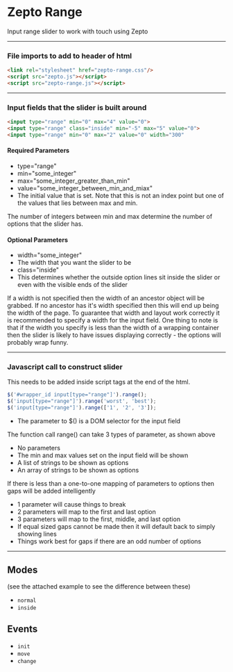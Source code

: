 # Zepto Range

Input range slider to work with touch using Zepto

----------------------------------------------------------
### File imports to add to header of html

``` html
<link rel="stylesheet" href="zepto-range.css"/>
<script src="zepto.js"></script>
<script src="zepto-range.js"></script>
```

----------------------------------------------------------
### Input fields that the slider is built around

``` html
<input type="range" min="0" max="4" value="0">
<input type="range" class="inside" min="-5" max="5" value="0">
<input type="range" min="0" max="2" value="0" width="300"
```

#### Required Parameters

- type="range"
- min="some_integer"
- max="some_integer_greater_than_min"
- value="some_integer_between_min_and_miax"
 - The initial value that is set. Note that this is not an index point but one of the values that lies between max and min.

The number of integers between min and max determine the number of options that the slider has.

#### Optional Parameters

- width="some_integer"
 - The width that you want the slider to be
- class="inside"
 - This determines whether the outside option lines sit inside the slider or even with the visible ends of the slider

If a width is not specified then the width of an ancestor object will be grabbed. If no ancestor has it's width specified then this will end up being the width of the page. To guarantee that width and layout work correctly it is recommended to specify a width for the input field. One thing to note is that if the width you specify is less than the width of a wrapping container then the slider is likely to have issues displaying correctly - the options will probably wrap funny.

----------------------------------------------------------
### Javascript call to construct slider

This needs to be added inside script tags at the end of the html.

``` javascript
$('#wrapper_id input[type="range"]').range();
$('input[type="range"]').range('worst', 'best');
$('input[type="range"]').range(['1', '2', '3']);
```

- The parameter to $() is a DOM selector for the input field

The function call range() can take 3 types of parameter, as shown above
- No parameters
 - The min and max values set on the input field will be shown
- A list of strings to be shown as options
- An array of strings to be shown as options

If there is less than a one-to-one mapping of parameters to options then gaps will be added intelligently
- 1 parameter will cause things to break
- 2 parameters will map to the first and last option
- 3 parameters will map to the first, middle, and last option
- If equal sized gaps cannot be made then it will default back to simply showing lines
- Things work best for gaps if there are an odd number of options

----------------------------------------------------------

## Modes

(see the attached example to see the difference between these)

* `normal`
* `inside`

## Events

* `init`
* `move`
* `change`
